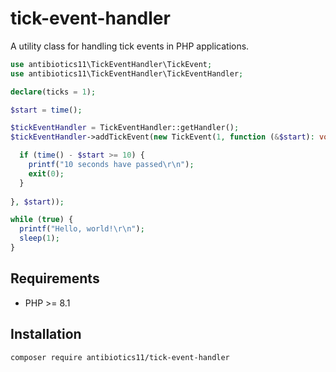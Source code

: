 # tick-event-handler
A utility class for handling tick events in PHP applications.

```php
use antibiotics11\TickEventHandler\TickEvent;
use antibiotics11\TickEventHandler\TickEventHandler;

declare(ticks = 1);

$start = time();

$tickEventHandler = TickEventHandler::getHandler();
$tickEventHandler->addTickEvent(new TickEvent(1, function (&$start): void {

  if (time() - $start >= 10) {
    printf("10 seconds have passed\r\n");
    exit(0);
  }
  
}, $start));

while (true) {
  printf("Hello, world!\r\n");
  sleep(1);
}

```

## Requirements

- PHP >= 8.1

## Installation

```shell
composer require antibiotics11/tick-event-handler
```
